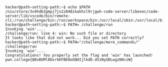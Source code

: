     hacker@path~setting-path:~$ echo $PATH
    /nix/store/3v4hdb2gmpj7jv2z848ikakhzl9rjgwh-code-server/libexec/code-server/lib/vscode/bin/remote-cli:/run/challenge/bin:/run/workspace/bin:/usr/local/sbin:/usr/local/bin:/usr/sbin:/usr/bin:/sbin:/bin
    hacker@path~setting-path:~$ PATH= /challenge/run
    Invoking 'win'....
    /challenge/run: line 4: win: No such file or directory
    It looks like that did not work... Did you set PATH correctly?
    hacker@path~setting-path:~$ PATH="/challenge/more_commands/" /challenge/run
    Invoking 'win'....
    Congratulations! You properly set the flag and 'win' has launched!
    pwn.college{Q0xBUMl8DxrkKFBE0oOQHIjlkdD.dVzNyUDLwgzN0czW}